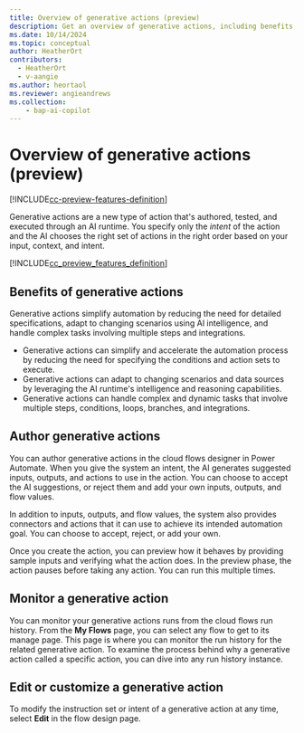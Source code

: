 ```yaml
---
title: Overview of generative actions (preview)
description: Get an overview of generative actions, including benefits, how to author, monitor, and edit.
ms.date: 10/14/2024
ms.topic: conceptual
author: HeatherOrt
contributors:
  - HeatherOrt
  - v-aangie
ms.author: heortaol
ms.reviewer: angieandrews
ms.collection: 
    - bap-ai-copilot
---
```


# Overview of generative actions (preview)

[!INCLUDE[cc-preview-features-definition](includes/cc-preview-features-top-note.md)]

Generative actions are a new type of action that's authored, tested, and executed through an AI runtime. You specify only the *intent* of the action and the AI chooses the right set of actions in the right order based on your input, context, and intent.

[!INCLUDE[cc_preview_features_definition](includes/cc-preview-features-definition.md)]

## Benefits of generative actions

Generative actions simplify automation by reducing the need for detailed specifications, adapt to changing scenarios using AI intelligence, and handle complex tasks involving multiple steps and integrations.

- Generative actions can simplify and accelerate the automation process by reducing the need for specifying the conditions and action sets to execute.
- Generative actions can adapt to changing scenarios and data sources by leveraging the AI runtime's intelligence and reasoning capabilities.
- Generative actions can handle complex and dynamic tasks that involve multiple steps, conditions, loops, branches, and integrations.

## Author generative actions

You can author generative actions in the cloud flows designer in Power Automate. When you give the system an intent, the AI generates suggested inputs, outputs, and actions to use in the action. You can choose to accept the AI suggestions, or reject them and add your own inputs, outputs, and flow values.

In addition to inputs, outputs, and flow values, the system also provides connectors and actions that it can use to achieve its intended automation goal. You can choose to accept, reject, or add your own.

 Once you create the action, you can preview how it behaves by providing sample inputs and verifying  what the action does. In the preview phase, the action pauses before taking any action. You can run this multiple times.

## Monitor a generative action

You can monitor your generative actions runs from the cloud flows run history. From the **My Flows** page, you can select any flow to get to its manage page. This page is where you can monitor the run history for the related generative action. To examine the process behind why a generative action called a specific action, you can dive into any run history instance.

## Edit or customize a generative action

To modify the instruction set or intent of a generative action at any time, select **Edit** in the flow design page.

